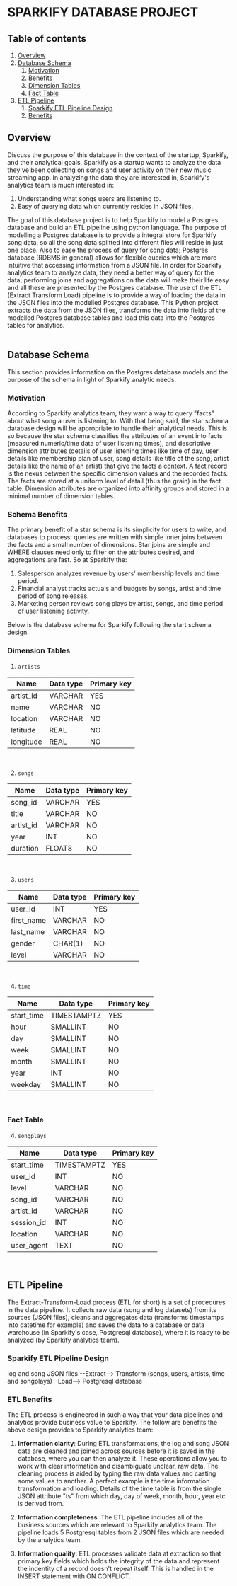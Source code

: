 # SPARKIFY DATABASE PROJECT

## Table of contents
1. [Overview](#Overview)
2. [Database Schema](#Database%20Schema)
    1. [Motivation](#Motivation)
    2. [Benefits](#Schema%20Benefits)
    3. [Dimension Tables](#Dimension%20Tables)
    4. [Fact Table](#Fact%20Table)
3. [ETL Pipeline](#ETL%20Pipeline)
    1. [Sparkify ETL Pipeline Design](#Sparkify%20ETL%20Pipeline%20Design)
    2. [Benefits](#ETL%20Benefits)

## Overview
Discuss the purpose of this database in the context of the startup, Sparkify, and their analytical goals.
Sparkify as a startup wants to analyze the data they've been collecting on songs and user activity on their new music streaming app. In analyzing the data they are interested in, Sparkify's analytics team is much interested in:
1. Understanding what songs users are listening to.
2. Easy of querying data which currently resides in JSON files.

The goal of this database project is to help Sparkify to model a Postgres database and build an ETL pipeline using python language. The purpose of modelling a Postgres database is to provide a integral store for Sparkify song data, so all the song data splitted into different files will reside in just one place. Also to ease the process of query for song data; Postgres database (RDBMS in general) allows for flexible queries which are more intuitive that accessing information from a JSON file. In order for Sparkify analytics team to analyze data, they need a better way of query for the data; performing joins and aggregations on the data will make their life easy and all these are presented by the Postgres database.
The use of the ETL (Extract Transform Load) pipeline is to provide a way of loading the data in the JSON files into the modelled Postgres database. This Python project extracts the data from the JSON files, transforms the data into fields of the modelled Postgres database tables and load this data into the Postgres tables for analytics.
<br />
<br />

## Database Schema
This section provides information on the Postgres database models and the purpose of the schema in light of Sparkify analytic needs. 

### Motivation
According to Sparkify analytics team, they want a way to query "facts" about what song a user is listening to. With that being said, the star schema database design will be appropriate to handle their analytical needs. This is so because the  star schema classifies the attributes of an event into facts (measured numeric/time data of user listening times), and descriptive dimension attributes (details of user listening times like time of day, user details like membership plan of user, song details like title of the song, artist details like the name of an artist) that give the facts a context. A fact record is the nexus between the specific dimension values and the recorded facts. The facts are stored at a uniform level of detail (thus the grain) in the fact table. Dimension attributes are organized into affinity groups and stored in a minimal number of dimension tables.

### Schema Benefits
The primary benefit of a star schema is its simplicity for users to write, and databases to process: queries are written with simple inner joins between the facts and a small number of dimensions. Star joins are simple and WHERE clauses need only to filter on the attributes desired, and aggregations are fast. So at Sparkify the:
1. Salesperson analyzes revenue by users' membership levels and time period.
2. Financial analyst tracks actuals and budgets by songs, artist and time period of song releases.
3. Marketing person reviews song plays by artist, songs, and time period of user listening activity.

Below is the database schema for Sparkify following the start schema design.

### Dimension Tables
1. `artists`
<table>
    <thead>
        <tr>
            <th>Name</th>
            <th>Data type</th>
            <th>Primary key</th>
        </tr>
    </thead>
    <tbody>
        <tr>
            <td>artist_id</td>
            <td>VARCHAR</td>
            <td>YES</td>
        </tr>
        <tr>
            <td>name</td>
            <td>VARCHAR</td>
            <td>NO</td>
        </tr>
        <tr>
            <td>location</td>
            <td>VARCHAR</td>
            <td>NO</td>
        </tr>
        <tr>
            <td>latitude</td>
            <td>REAL</td>
            <td>NO</td>
        </tr>
        <tr>
            <td>longitude</td>
            <td>REAL</td>
            <td>NO</td>
        </tr>
    </tbody>
</table>
<br />

2. `songs`
<table>
    <thead>
        <tr>
            <th>Name</th>
            <th>Data type</th>
            <th>Primary key</th>
        </tr>
    </thead>
    <tbody>
        <tr>
            <td>song_id</td>
            <td>VARCHAR</td>
            <td>YES</td>
        </tr>
        <tr>
            <td>title</td>
            <td>VARCHAR</td>
            <td>NO</td>
        </tr>
        <tr>
            <td>artist_id</td>
            <td>VARCHAR</td>
            <td>NO</td>
        </tr>
        <tr>
            <td>year</td>
            <td>INT</td>
            <td>NO</td>
        </tr>
        <tr>
            <td>duration</td>
            <td>FLOAT8</td>
            <td>NO</td>
        </tr>
    </tbody>
</table>
<br />

3. `users`
<table>
    <thead>
        <tr>
            <th>Name</th>
            <th>Data type</th>
            <th>Primary key</th>
        </tr>
    </thead>
    <tbody>
        <tr>
            <td>user_id</td>
            <td>INT</td>
            <td>YES</td>
        </tr>
        <tr>
            <td>first_name</td>
            <td>VARCHAR</td>
            <td>NO</td>
        </tr>
        <tr>
            <td>last_name</td>
            <td>VARCHAR</td>
            <td>NO</td>
        </tr>
        <tr>
            <td>gender</td>
            <td>CHAR(1)</td>
            <td>NO</td>
        </tr>
        <tr>
            <td>level</td>
            <td>VARCHAR</td>
            <td>NO</td>
        </tr>
    </tbody>
</table>
<br />

4. `time`
<table>
    <thead>
        <tr>
            <th>Name</th>
            <th>Data type</th>
            <th>Primary key</th>
        </tr>
    </thead>
    <tbody>
        <tr>
            <td>start_time</td>
            <td>TIMESTAMPTZ</td>
            <td>YES</td>
        </tr>
        <tr>
            <td>hour</td>
            <td>SMALLINT</td>
            <td>NO</td>
        </tr>
        <tr>
            <td>day</td>
            <td>SMALLINT</td>
            <td>NO</td>
        </tr>
        <tr>
            <td>week</td>
            <td>SMALLINT</td>
            <td>NO</td>
        </tr>
        <tr>
            <td>month</td>
            <td>SMALLINT</td>
            <td>NO</td>
        </tr>
        <tr>
            <td>year</td>
            <td>INT</td>
            <td>NO</td>
        </tr>
        <tr>
            <td>weekday</td>
            <td>SMALLINT</td>
            <td>NO</td>
        </tr>
    </tbody>
</table>
<br />

### Fact Table
4. `songplays`
<table>
    <thead>
        <tr>
            <th>Name</th>
            <th>Data type</th>
            <th>Primary key</th>
        </tr>
    </thead>
    <tbody>
        <tr>
            <td>start_time</td>
            <td>TIMESTAMPTZ</td>
            <td>YES</td>
        </tr>
        <tr>
            <td>user_id</td>
            <td>INT</td>
            <td>NO</td>
        </tr>
        <tr>
            <td>level</td>
            <td>VARCHAR</td>
            <td>NO</td>
        </tr>
        <tr>
            <td>song_id</td>
            <td>VARCHAR</td>
            <td>NO</td>
        </tr>
        <tr>
            <td>artist_id</td>
            <td>VARCHAR</td>
            <td>NO</td>
        </tr>
        <tr>
            <td>session_id</td>
            <td>INT</td>
            <td>NO</td>
        </tr>
        <tr>
            <td>location</td>
            <td>VARCHAR</td>
            <td>NO</td>
        </tr>
        <tr>
            <td>user_agent</td>
            <td>TEXT</td>
            <td>NO</td>
        </tr>
    </tbody>
</table>
<br />


## ETL Pipeline
The Extract-Transform-Load process (ETL for short) is a set of procedures in the data pipeline. It collects raw data (song and log datasets) from its sources (JSON files), cleans and aggregates data (transforms timestamps into datetime for example) and saves the data to a database or data warehouse (in Sparkify's case, Postgresql database), where it is ready to be analyzed (by Sparkify analytics team).

### Sparkify ETL Pipeline Design
log and song JSON files --Extract--> Transform (songs, users, artists, time and songplays)--Load--> Postgresql database

### ETL Benefits
The ETL process is engineered in such a way that your data pipelines and analytics provide business value to Sparkify. The follow are benefits the above design provides to Sparkify analytics team:

1. <b>Information clarity</b>: During ETL transformations, the log and song JSON data are cleaned and joined across sources before it is saved in the database, where you can then analyze it. These operations allow you to work with clear information and disambiguate unclear, raw data. The cleaning process is aided by typing the raw data values and casting some values to another. A perfect example is the time information transformation and loading. Details of the time table is from the single JSON attribute "ts" from which day, day of week, month, hour, year etc is derived from.

2. <b>Information completeness</b>: The ETL pipeline includes all of the business sources which are relevant to Sparkify analytics team. The pipeline loads 5 Postgresql tables from 2 JSON files which are needed by the analytics team.

3. <b>Information quality</b>: ETL processes validate data at extraction so that primary key fields which holds the integrity of the data and represent the indentity of a record doesn't repeat itself. This is handled in the INSERT statement with ON CONFLICT.

